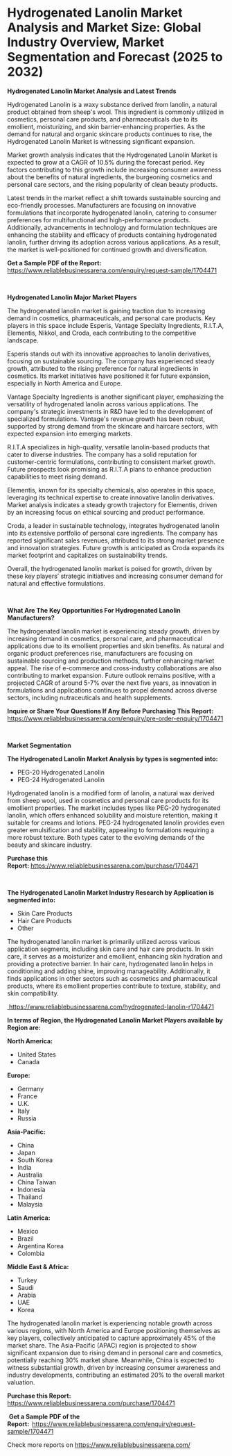 <p><h1>Hydrogenated Lanolin Market Analysis and Market Size: Global Industry Overview, Market Segmentation and Forecast (2025 to 2032)</h1></p><p><strong>Hydrogenated Lanolin Market Analysis and Latest Trends</strong></p>
<p><p>Hydrogenated Lanolin is a waxy substance derived from lanolin, a natural product obtained from sheep's wool. This ingredient is commonly utilized in cosmetics, personal care products, and pharmaceuticals due to its emollient, moisturizing, and skin barrier-enhancing properties. As the demand for natural and organic skincare products continues to rise, the Hydrogenated Lanolin Market is witnessing significant expansion.</p><p>Market growth analysis indicates that the Hydrogenated Lanolin Market is expected to grow at a CAGR of 10.5% during the forecast period. Key factors contributing to this growth include increasing consumer awareness about the benefits of natural ingredients, the burgeoning cosmetics and personal care sectors, and the rising popularity of clean beauty products.</p><p>Latest trends in the market reflect a shift towards sustainable sourcing and eco-friendly processes. Manufacturers are focusing on innovative formulations that incorporate hydrogenated lanolin, catering to consumer preferences for multifunctional and high-performance products. Additionally, advancements in technology and formulation techniques are enhancing the stability and efficacy of products containing hydrogenated lanolin, further driving its adoption across various applications. As a result, the market is well-positioned for continued growth and diversification.</p></p>
<p><strong>Get a Sample PDF of the Report:&nbsp;</strong> <a href="https://www.reliablebusinessarena.com/enquiry/request-sample/1704471?utm_campaign=2630&utm_medium=2&utm_source=Github&utm_content=ia&utm_term=27032025&utm_id=hydrogenated-lanolin">https://www.reliablebusinessarena.com/enquiry/request-sample/1704471</a></p>
<p>&nbsp;</p>
<p><strong>Hydrogenated Lanolin Major Market Players</strong></p>
<p><p>The hydrogenated lanolin market is gaining traction due to increasing demand in cosmetics, pharmaceuticals, and personal care products. Key players in this space include Esperis, Vantage Specialty Ingredients, R.I.T.A, Elementis, Nikkol, and Croda, each contributing to the competitive landscape.</p><p>Esperis stands out with its innovative approaches to lanolin derivatives, focusing on sustainable sourcing. The company has experienced steady growth, attributed to the rising preference for natural ingredients in cosmetics. Its market initiatives have positioned it for future expansion, especially in North America and Europe.</p><p>Vantage Specialty Ingredients is another significant player, emphasizing the versatility of hydrogenated lanolin across various applications. The company's strategic investments in R&D have led to the development of specialized formulations. Vantage's revenue growth has been robust, supported by strong demand from the skincare and haircare sectors, with expected expansion into emerging markets.</p><p>R.I.T.A specializes in high-quality, versatile lanolin-based products that cater to diverse industries. The company has a solid reputation for customer-centric formulations, contributing to consistent market growth. Future prospects look promising as R.I.T.A plans to enhance production capabilities to meet rising demand.</p><p>Elementis, known for its specialty chemicals, also operates in this space, leveraging its technical expertise to create innovative lanolin derivatives. Market analysis indicates a steady growth trajectory for Elementis, driven by an increasing focus on ethical sourcing and product performance.</p><p>Croda, a leader in sustainable technology, integrates hydrogenated lanolin into its extensive portfolio of personal care ingredients. The company has reported significant sales revenues, attributed to its strong market presence and innovation strategies. Future growth is anticipated as Croda expands its market footprint and capitalizes on sustainability trends.</p><p>Overall, the hydrogenated lanolin market is poised for growth, driven by these key players’ strategic initiatives and increasing consumer demand for natural and effective formulations.</p></p>
<p>&nbsp;</p>
<p><strong>What Are The Key Opportunities For Hydrogenated Lanolin Manufacturers?</strong></p>
<p><p>The hydrogenated lanolin market is experiencing steady growth, driven by increasing demand in cosmetics, personal care, and pharmaceutical applications due to its emollient properties and skin benefits. As natural and organic product preferences rise, manufacturers are focusing on sustainable sourcing and production methods, further enhancing market appeal. The rise of e-commerce and cross-industry collaborations are also contributing to market expansion. Future outlook remains positive, with a projected CAGR of around 5-7% over the next five years, as innovation in formulations and applications continues to propel demand across diverse sectors, including nutraceuticals and health supplements.</p></p>
<p><strong>Inquire or Share Your Questions If Any Before Purchasing This Report:</strong> <a href="https://www.reliablebusinessarena.com/enquiry/pre-order-enquiry/1704471?utm_campaign=2630&utm_medium=2&utm_source=Github&utm_content=ia&utm_term=27032025&utm_id=hydrogenated-lanolin">https://www.reliablebusinessarena.com/enquiry/pre-order-enquiry/1704471</a></p>
<p>&nbsp;</p>
<p><strong>Market Segmentation</strong></p>
<p><strong>The Hydrogenated Lanolin Market Analysis by types is segmented into:</strong></p>
<p><ul><li>PEG-20 Hydrogenated Lanolin</li><li>PEG-24 Hydrogenated Lanolin</li></ul></p>
<p><p>Hydrogenated lanolin is a modified form of lanolin, a natural wax derived from sheep wool, used in cosmetics and personal care products for its emollient properties. The market includes types like PEG-20 hydrogenated lanolin, which offers enhanced solubility and moisture retention, making it suitable for creams and lotions. PEG-24 hydrogenated lanolin provides even greater emulsification and stability, appealing to formulations requiring a more robust texture. Both types cater to the evolving demands of the beauty and skincare industry.</p></p>
<p><strong>Purchase this Report:&nbsp;</strong><a href="https://www.reliablebusinessarena.com/purchase/1704471?utm_campaign=2630&utm_medium=2&utm_source=Github&utm_content=ia&utm_term=27032025&utm_id=hydrogenated-lanolin">https://www.reliablebusinessarena.com/purchase/1704471</a></p>
<p>&nbsp;</p>
<p><strong>The Hydrogenated Lanolin Market Industry Research by Application is segmented into:</strong></p>
<p><ul><li>Skin Care Products</li><li>Hair Care Products</li><li>Other</li></ul></p>
<p><p>The hydrogenated lanolin market is primarily utilized across various application segments, including skin care and hair care products. In skin care, it serves as a moisturizer and emollient, enhancing skin hydration and providing a protective barrier. In hair care, hydrogenated lanolin helps in conditioning and adding shine, improving manageability. Additionally, it finds applications in other sectors such as cosmetics and pharmaceutical products, where its emollient properties contribute to texture, stability, and skin compatibility.</p></p>
<p><a href="https://www.reliablebusinessarena.com/hydrogenated-lanolin-r1704471?utm_campaign=2630&utm_medium=2&utm_source=Github&utm_content=ia&utm_term=27032025&utm_id=hydrogenated-lanolin">&nbsp;https://www.reliablebusinessarena.com/hydrogenated-lanolin-r1704471</a></p>
<p><strong>In terms of Region, the Hydrogenated Lanolin Market Players available by Region are:</strong></p>
<p>
    <p> <strong> North America: </strong>
        <ul>
            <li>United States</li>
            <li>Canada</li>
        </ul>
        </p> 
    <p> <strong> Europe: </strong>
        <ul>
            <li>Germany</li>
            <li>France</li>
            <li>U.K.</li>
            <li>Italy</li>
            <li>Russia</li>
        </ul>
        </p> 
    <p> <strong> Asia-Pacific: </strong>
        <ul>
            <li>China</li>
            <li>Japan</li>
            <li>South Korea</li>
            <li>India</li>
            <li>Australia</li>
            <li>China Taiwan</li>
            <li>Indonesia</li>
            <li>Thailand</li>
            <li>Malaysia</li>
        </ul>
        </p> 
    <p> <strong> Latin America: </strong>
        <ul>
            <li>Mexico</li>
            <li>Brazil</li>
            <li>Argentina Korea</li>
            <li>Colombia</li>
        </ul>
        </p> 
    <p> <strong> Middle East & Africa: </strong>
        <ul>
            <li>Turkey</li>
            <li>Saudi</li>
            <li>Arabia</li>
            <li>UAE</li>
            <li>Korea</li>
        </ul>
    </p>
    </p>
<p><p>The hydrogenated lanolin market is experiencing notable growth across various regions, with North America and Europe positioning themselves as key players, collectively anticipated to capture approximately 45% of the market share. The Asia-Pacific (APAC) region is projected to show significant expansion due to rising demand in personal care and cosmetics, potentially reaching 30% market share. Meanwhile, China is expected to witness substantial growth, driven by increasing consumer awareness and industry developments, contributing an estimated 20% to the overall market valuation.</p></p>
<p><strong>Purchase this Report: </strong><a href="https://www.reliablebusinessarena.com/purchase/1704471?utm_campaign=2630&utm_medium=2&utm_source=Github&utm_content=ia&utm_term=27032025&utm_id=hydrogenated-lanolin">https://www.reliablebusinessarena.com/purchase/1704471</a></p>
<p>&nbsp;<strong>Get a Sample PDF of the Report:&nbsp;&nbsp;</strong><a href="https://www.reliablebusinessarena.com/enquiry/request-sample/1704471?utm_campaign=2630&utm_medium=2&utm_source=Github&utm_content=ia&utm_term=27032025&utm_id=hydrogenated-lanolin">https://www.reliablebusinessarena.com/enquiry/request-sample/1704471</a></p>
<p><strong></strong></p>
<p>Check more reports on <a href="https://www.reliablebusinessarena.com/?utm_campaign=2630&utm_medium=2&utm_source=Github&utm_content=ia&utm_term=27032025&utm_id=hydrogenated-lanolin">https://www.reliablebusinessarena.com/</a></p>